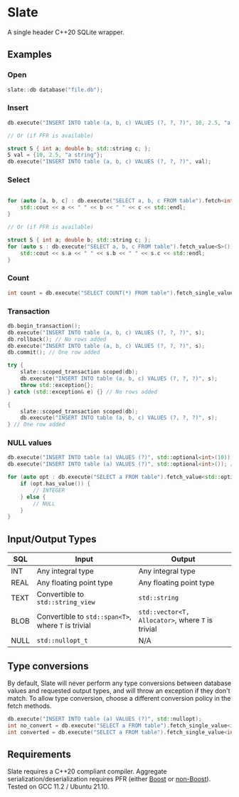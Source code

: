 # Slate

A single header C++20 SQLite wrapper.

## Examples

### Open

```cpp
slate::db database("file.db");
```

### Insert

```cpp
db.execute("INSERT INTO table (a, b, c) VALUES (?, ?, ?)", 10, 2.5, "a string");

// Or (if PFR is available)

struct S { int a; double b; std::string c; };
S val = {10, 2.5, "a string"};
db.execute("INSERT INTO table (a, b, c) VALUES (?, ?, ?)", val);
```

### Select

```cpp

for (auto [a, b, c] : db.execute("SELECT a, b, c FROM table").fetch<int, double, std::string>()) {
    std::cout << a << " " << b << " " << c << std::endl;
}

// Or (if PFR is available)

struct S { int a; double b; std::string c; };
for (auto s : db.execute("SELECT a, b, c FROM table").fetch_value<S>()) {
    std::cout << s.a << " " << s.b << " " << s.c << std::endl;
}
```

### Count

```cpp
int count = db.execute("SELECT COUNT(*) FROM table").fetch_single_value<int>();
```

### Transaction

```cpp
db.begin_transaction();
db.execute("INSERT INTO table (a, b, c) VALUES (?, ?, ?)", s);
db.rollback(); // No rows added
db.execute("INSERT INTO table (a, b, c) VALUES (?, ?, ?)", s);
db.commit(); // One row added

try {
    slate::scoped_transaction scoped(db);
    db.execute("INSERT INTO table (a, b, c) VALUES (?, ?, ?)", s);
    throw std::exception{};
} catch (std::exception& e) {} // No rows added

{
    slate::scoped_transaction scoped(db);
    db.execute("INSERT INTO table (a, b, c) VALUES (?, ?, ?)", s);
} // One row added
```

### NULL values

```cpp
db.execute("INSERT INTO table (a) VALUES (?)", std::optional<int>(10)); // Inserts INTEGER
db.execute("INSERT INTO table (a) VALUES (?)", std::optional<int>()); // Inserts NULL

for (auto opt : db.execute("SELECT a FROM table").fetch_value<std::optional<int>>()) {
    if (opt.has_value()) {
        // INTEGER
    } else {
        // NULL
    }
}
```

## Input/Output Types

| SQL  | Input                                               | Output                                            |
|------|-----------------------------------------------------|---------------------------------------------------|
| INT  | Any integral type                                   | Any integral type                                 |
| REAL | Any floating point type                             | Any floating point type                           |
| TEXT | Convertible to `std::string_view`                   | `std::string`                                     |
| BLOB | Convertible to `std::span<T>`, where `T` is trivial | `std::vector<T, Allocator>`, where `T` is trivial |
| NULL | `std::nullopt_t`                                    | N/A                                               |

## Type conversions

By default, Slate will never perform any type conversions between database values and requested output types, and will throw an exception if they don't match. To allow type conversion, choose a different conversion policy in the fetch methods.

```cpp
db.execute("INSERT INTO table (a) VALUES (?)", std::nullopt);
int no_convert = db.execute("SELECT a FROM table").fetch_single_value<int>(); // Throws
int converted = db.execute("SELECT a FROM table").fetch_single_value<int>(slate::convert::on); // 0
```

## Requirements

Slate requires a C++20 compliant compiler. Aggregate serialization/deserialization requires PFR (either [Boost](https://github.com/boostorg/pfr) or [non-Boost](https://github.com/apolukhin/pfr_non_boost)). Tested on GCC 11.2 / Ubuntu 21.10.
